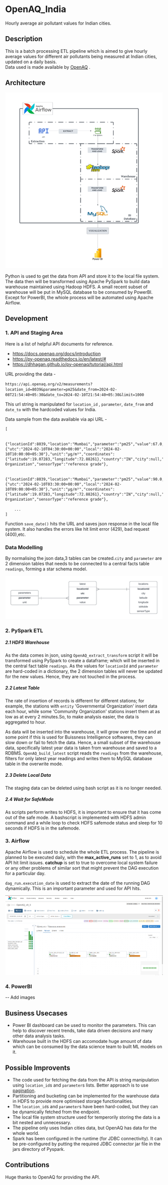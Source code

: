 # OpenAQ_India
Hourly average air pollutant values for Indian cities. 


## Description
This is a batch processing ETL pipeline which is aimed to give hourly average values for different air pollutants being measured at Indian cities, updated on a daily basis.  
Data used is made available by [OpenAQ](https://openaq.org/) . 


## Architecture
![PipeLine Architecture](https://github.com/b1-80274/OpenAQ_India/blob/main/images/OpenAQ_Architecture.png)

Python is used to get the data from API and store it to the local file system. The data then will be transformed using Apache PySpark to build data warehouse maintained using Hadoop HDFS. A small recent subset of warehouse will be put in MySQL database to be consumed by PowerBI. Except for PowerBI, the whiole process will be automated using Apache Airflow.


## Development 

### 1. API and Staging Area
Here is a list of helpful API documents for reference.
- https://docs.openaq.org/docs/introduction
- https://py-openaq.readthedocs.io/en/latest/#
- https://dhhagan.github.io/py-openaq/tutorial/api.html


URL providing the data - 

`https://api.openaq.org/v2/measurements?location_id=8039&parameter=pm25&date_from=2024-02-08T21:54:40+05:30&date_to=2024-02-10T21:54:40+05:30&limit=1000`

This url string is manipulated for `location_id` , `parameter`, `date_from` and `date_to` with the hardcoded values for India. 

Data sample from the data available via api URL - 

```
[  
    
    {"locationId":8039,"location":"Mumbai","parameter":"pm25","value":67.0,"date":{"utc":"2024-02-10T04:30:00+00:00","local":"2024-02-10T10:00:00+05:30"},"unit":"µg/m³","coordinates":{"latitude":19.07283,"longitude":72.88261},"country":"IN","city":null,"isMobile":false,"isAnalysis":null,"entity":"Governmental Organization","sensorType":"reference grade"},

    {"locationId":8039,"location":"Mumbai","parameter":"pm25","value":90.0,"date":{"utc":"2024-02-10T03:30:00+00:00","local":"2024-02-10T09:00:00+05:30"},"unit":"µg/m³","coordinates":{"latitude":19.07283,"longitude":72.88261},"country":"IN","city":null,"isMobile":false,"isAnalysis":null,"entity":"Governmental Organization","sensorType":"reference grade"},

    ...
]
```

Function `save_date()` hits the URL and saves json response in the local file system. It also handles the errors like hit limit error (429), bad request (400),etc.

### Data Modelling 
By normalising the json data,3 tables can be created.`city` and `parameter` are 2 dimension tables that needs to be connected to a central facts table `readings`, forming a star schema model.

![Data Modelling - Star Schema](https://github.com/b1-80274/OpenAQ_India/blob/main/images/OpenAQ_Star_Schema.png)

### 2. PySpark ETL 

##### 2.1 HDFS Warehouse
As the data comes in json, using `OpenAQ_extract_transform` script it will be transformed using PySpark to create a dataframe; which will be inserted in the central fact table `readings`. As the values for `locationId` and `parameter` are hard-coded in a dictionary, the 2 dimension tables will never be updated for the new values. Hence, they are not touched in the process.


##### 2.2 Latest Table
The rate of insertion of records is different for different stations; for example, the stations with `entity` 'Governmental Organization' insert data each hour, while some 'Community Organization' stations insert them at as low as at every 2 minutes.So, to make analysis easier, the data is aggregated to hour.

As data will be inserted into the warehouse, it will grow over the time and at some point if this is used for Buissness Intelligence softwares, they can slow down or fail to fetch the data. Hence, a small subset of the warehouse data, specifically latest year data is taken from warehouse and saved to a RDBMS.
`OpenAQ_build_latest` script reads the `readings` from the warehouse, filters for only latest year readings and writes them to MySQL database table in the overwrite mode.

##### 2.3 Delete Local Data
The staging data can be deleted using bash script as it is no longer needed.


##### 2.4 Wait for SafeMode
As scripts perform writes to HDFS, it is important to ensure that it has come out of the safe mode. A bashscript is implemented with HDFS admin command and a while loop to check HDFS safemode status and sleep for 10 seconds if HDFS is in the safemode.


### 3. Airflow
Apache Airflow is used to schedule the whole ETL process. The pipeline is planned to be executed daily, with the **max_active_runs** set to 1, as to avoid API hit limit issues. **catchup** is set to true to overcome local system failure or any other problems of similar sort that might prevent the DAG execution for a particular day.

`dag_run.execution_date` is used to extract the date of the running DAG dynamically. This is an important parameter and used for API hits.

![AirFlow DAG Run](https://github.com/b1-80274/OpenAQ_India/blob/main/images/airflow_openaq_dagrun.png)

### 4. PowerBI
-- Add images


## Business Usecases
- Power BI dashboard can be used to monitor the parameters. This can help to discover recent trends, take data driven decisions and many other data analysis tasks.
- Warehouse built in the HDFS can accomodate huge amount of data which can be consumed by the data science team to built ML models on it.

## Possible Improvents
- The code used for fetching the data from the API is string manipulation using `location_id`s and `parameter`s lists. Better approach is to use [pagination](https://docs.github.com/en/rest/using-the-rest-api/using-pagination-in-the-rest-api?apiVersion=2022-11-28).
- Partitioning and bucketing can be implemented for the warehouse data in HDFS to provide more optimised storage functionalities.
- The `location_id`s and `parameter`s have been hard-coded, but they can be dynamically fetched from the endpoint.
- The local file system structure used for temperorily storing the data is a bit nested and unnecessary. 
- The pipeline only uses Indian cities data, but OpenAQ has data for the whole world.
- Spark has been configured in the runtime (for JDBC connectivity). It can be pre-configured by putting the required JDBC connector jar file in the jars directory of Pyspark.
 

## Contributions
Huge thanks to OpenAQ for providing the API. 
